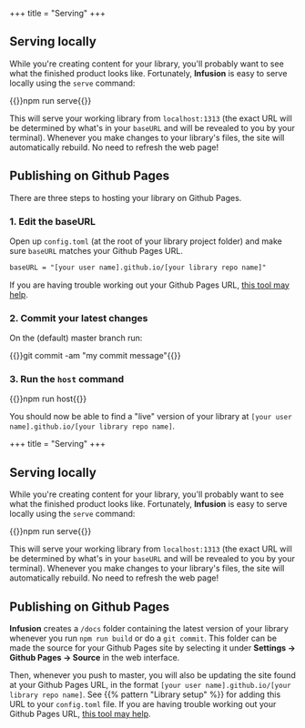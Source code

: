 +++
title = "Serving"
+++

## Serving locally

While you're creating content for your library, you'll probably want to see what the finished product looks like. Fortunately, **Infusion** is easy to serve locally using the `serve` command:

{{<cmd>}}npm run serve{{</cmd>}}

This will serve your working library from `localhost:1313` (the exact URL will be determined by what's in your `baseURL` and will be revealed to you by your terminal). Whenever you make changes to your library's files, the site will automatically rebuild. No need to refresh the web page!

## Publishing on Github Pages

There are three steps to hosting your library on Github Pages.

### 1. Edit the baseURL

Open up `config.toml` (at the root of your library project folder) and make sure `baseURL` matches your Github Pages URL.

```html
baseURL = "[your user name].github.io/[your library repo name]"
```

If you are having trouble working out your Github Pages URL, [this tool may help](https://drastudio.github.io/url-generator/).

### 2. Commit your latest changes

On the (default) master branch run:

{{<cmd>}}git commit -am "my commit message"{{</cmd>}}

### 3. Run the `host` command

{{<cmd>}}npm run host{{</cmd>}}

You should now be able to find a "live" version of your library at `[your user name].github.io/[your library repo name]`.

+++
title = "Serving"
+++

## Serving locally

While you're creating content for your library, you'll probably want to see what the finished product looks like. Fortunately, **Infusion** is easy to serve locally using the `serve` command:

{{<cmd>}}npm run serve{{</cmd>}}

This will serve your working library from `localhost:1313` (the exact URL will be determined by what's in your `baseURL` and will be revealed to you by your terminal). Whenever you make changes to your library's files, the site will automatically rebuild. No need to refresh the web page!

## Publishing on Github Pages

**Infusion** creates a `/docs` folder containing the latest version of your library whenever you run `npm run build` or do a `git commit`. This folder can be made the source for your Github Pages site by selecting it under  **Settings → Github Pages → Source** in the web interface.

Then, whenever you push to master, you will also be updating the site found at your Github Pages URL, in the format `[your user name].github.io/[your library repo name]`. See {{% pattern "Library setup" %}} for adding this URL to your `config.toml` file. If you are having trouble working out your Github Pages URL, [this tool may help](https://drastudio.github.io/url-generator/).
